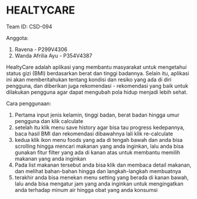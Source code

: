 # HEALTYCARE

Team ID: CSD-094

Anggota:
1. Ravena - P299V4306
2. Wanda Afrilia Ayu - P354V4387

HealtyCare adalah aplikasi yang membantu masyarakat untuk mengetahui status gizi (BMI) berdasarkan berat dan tinggi badannya. Selain itu, aplikasi ini akan memberitahukan tentang kondisi dan resiko yang ada di diri pengguna, dan diberikan juga rekomendasi - rekomendasi yang baik untuk dilakukan pengguna agar dapat mengubah pola hidup menjadi lebih sehat.

Cara penggunaan:
1.	Pertama input jenis kelamin, tinggi badan, berat badan hingga umur pengguna dan klik calculate
2.	setelah itu klik menu save history agar bisa tau progress kedepannya, baca hasil BMI dan rekomendasi dibawahnya lali klik re-calculate
3.	kedua klik ikon menu foods yang ada di tengah bawah dan anda bisa scrolling hingga mencari makanan yang anda inginkan, lalu anda bisa gunakan fitur filter yang ada di kanan atas untuk membantu memilih makanan yang anda inginkan
4.	Pada list makanan tersebut anda bisa klik dan membaca detail makanan, dan melihat bahan-bahan hingga dan langkah-langkah membuatnya
5.	terakhir anda bisa menekan menu setting yang berada di kanan bawah, lalu anda bisa mengatur jam yang anda inginkan untuk mengingatkan anda terhadap minum air hingga obat yang anda konsumsi
